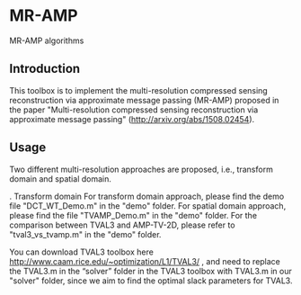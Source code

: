 # MR-AMP
MR-AMP algorithms 

## Introduction
This toolbox is to implement the multi-resolution compressed sensing reconstruction via approximate message passing (MR-AMP)
proposed in the paper "Multi-resolution compressed sensing reconstruction via approximate message passing" (http://arxiv.org/abs/1508.02454).

## Usage
Two different multi-resolution approaches are proposed, i.e., transform domain and spatial domain.

  . Transform domain
For transform domain approach, please find the demo file "DCT_WT_Demo.m" in the "demo" folder.
For spatial domain approach, please find the file "TVAMP_Demo.m" in the "demo" folder.
For the comparison between TVAL3 and AMP-TV-2D, please refer to "tval3_vs_tvamp.m" in the "demo" folder.

You can download TVAL3 toolbox here http://www.caam.rice.edu/~optimization/L1/TVAL3/ ,
and need to replace the TVAL3.m in the “solver” folder in the TVAL3 toolbox with TVAL3.m in our "solver" folder,
since we aim to find the optimal slack parameters for TVAL3.
